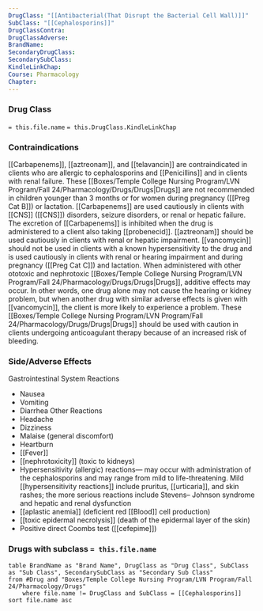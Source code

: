 ```yaml
---
DrugClass: "[[Antibacterial(That Disrupt the Bacterial Cell Wall)]]"
SubClass: "[[Cephalosporins]]"
DrugClassContra: 
DrugClassAdverse: 
BrandName: 
SecondaryDrugClass: 
SecondarySubClass: 
KindleLinkChap: 
Course: Pharmacology
Chapter:
---
```

### Drug Class 
`= this.file.name`
	`= this.DrugClass.KindleLinkChap`

### Contraindications
[[Carbapenems]], [[aztreonam]], and [[telavancin]] are contraindicated in clients who are allergic to cephalosporins and [[Penicillins]] and in clients with renal failure. These [[Boxes/Temple College Nursing Program/LVN Program/Fall 24/Pharmacology/Drugs/Drugs|Drugs]] are not recommended in children younger than 3 months or for women during pregnancy ([[Preg Cat B]]) or lactation. [[Carbapenems]] are used cautiously in clients with [[CNS]] ([[CNS]]) disorders, seizure disorders, or renal or hepatic failure. The excretion of [[Carbapenems]] is inhibited when the drug is administered to a client also taking [[probenecid]]. [[aztreonam]] should be used cautiously in clients with renal or hepatic impairment. 
[[vancomycin]] should not be used in clients with a known hypersensitivity to the drug and is used cautiously in clients with renal or hearing impairment and during pregnancy ([[Preg Cat C]]) and lactation. When administered with other ototoxic and nephrotoxic [[Boxes/Temple College Nursing Program/LVN Program/Fall 24/Pharmacology/Drugs/Drugs|Drugs]], additive effects may occur. In other words, one drug alone may not cause the hearing or kidney problem, but when another drug with similar adverse effects is given with [[vancomycin]], the client is more likely to experience a problem. These [[Boxes/Temple College Nursing Program/LVN Program/Fall 24/Pharmacology/Drugs/Drugs|Drugs]] should be used with caution in clients undergoing anticoagulant therapy because of an increased risk of bleeding.


### Side/Adverse Effects 
Gastrointestinal System Reactions 
- Nausea 
- Vomiting 
- Diarrhea 
Other Reactions 
- Headache 
- Dizziness 
- Malaise (general discomfort)
- Heartburn
- [[Fever]]
- [[nephrotoxicity]] (toxic to kidneys) 
- Hypersensitivity (allergic) reactions— may occur with administration of the cephalosporins and may range from mild to life-threatening. Mild [[hypersensitivity reactions]] include pruritus, [[urticaria]], and skin rashes; the more serious reactions include Stevens– Johnson syndrome and hepatic and renal dysfunction 
- [[aplastic anemia]] (deficient red [[Blood]] cell production) 
- [[toxic epidermal necrolysis]] (death of the epidermal layer of the skin)
- Positive direct Coombs test ([[cefepime]])


### Drugs with subclass `= this.file.name` 
```dataview
table BrandName as "Brand Name", DrugClass as "Drug Class", SubClass as "Sub Class", SecondarySubClass as "Secondary Sub Class"
from #Drug and "Boxes/Temple College Nursing Program/LVN Program/Fall 24/Pharmacology/Drugs" 
	where file.name != DrugClass and SubClass = [[Cephalosporins]]
sort file.name asc
```
